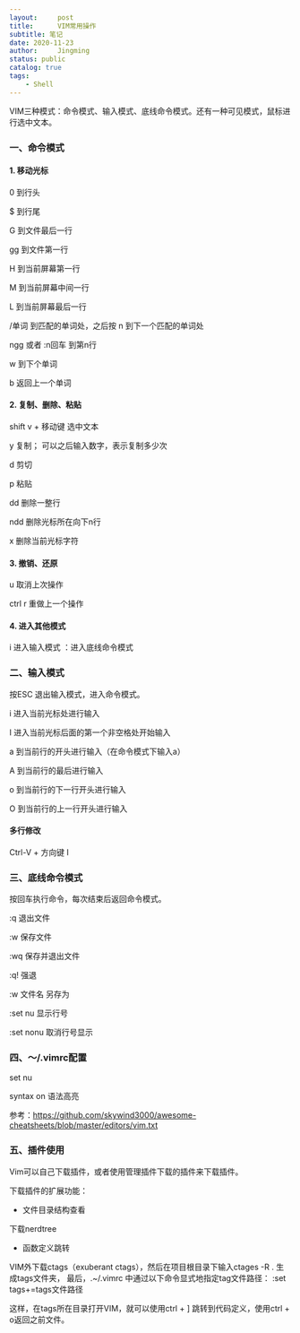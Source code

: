 ```yaml
---
layout:     post
title:      VIM常用操作
subtitle: 笔记
date: 2020-11-23
author:     Jingming
status: public
catalog: true
tags:
    - Shell
---
```


VIM三种模式：命令模式、输入模式、底线命令模式。还有一种可见模式，鼠标进行选中文本。

### 一、命令模式

#### 1. 移动光标
0 到行头

$ 到行尾

G 到文件最后一行

gg 到文件第一行

H 到当前屏幕第一行

M 到当前屏幕中间一行

L 到当前屏幕最后一行

/单词  到匹配的单词处，之后按 n 到下一个匹配的单词处

ngg 或者 :n回车   到第n行

w 到下个单词

b 返回上一个单词


#### 2. 复制、删除、粘贴

shift v + 移动键 选中文本

y 复制； 可以之后输入数字，表示复制多少次

d 剪切

p 粘贴

dd 删除一整行

ndd 删除光标所在向下n行

x 删除当前光标字符

#### 3. 撤销、还原

u 取消上次操作

ctrl r 重做上一个操作

#### 4. 进入其他模式

i 进入输入模式
：进入底线命令模式

### 二、输入模式
按ESC 退出输入模式，进入命令模式。

i 进入当前光标处进行输入

I 进入当前光标后面的第一个非空格处开始输入

a 到当前行的开头进行输入（在命令模式下输入a）

A 到当前行的最后进行输入

o 到当前行的下一行开头进行输入

O 到当前行的上一行开头进行输入

#### 多行修改

Ctrl-V + 方向键  I

### 三、底线命令模式
按回车执行命令，每次结束后返回命令模式。

:q 退出文件

:w 保存文件

:wq 保存并退出文件

:q! 强退

:w 文件名 另存为

:set nu 显示行号

:set nonu 取消行号显示

### 四、～/.vimrc配置

set nu

syntax on 语法高亮

参考：https://github.com/skywind3000/awesome-cheatsheets/blob/master/editors/vim.txt

### 五、插件使用

Vim可以自己下载插件，或者使用管理插件下载的插件来下载插件。

下载插件的扩展功能：

- 文件目录结构查看

下载nerdtree

- 函数定义跳转

VIM外下载ctags（exuberant ctags），然后在项目根目录下输入ctages -R . 生成tags文件夹，
最后，.~/.vimrc 中通过以下命令显式地指定tag文件路径：
:set tags+=tags文件路径

这样，在tags所在目录打开VIM，就可以使用ctrl + ] 跳转到代码定义，使用ctrl + o返回之前文件。
